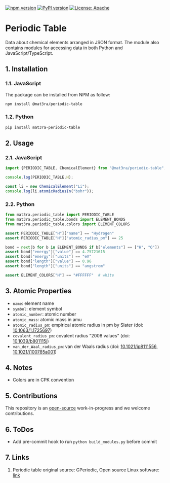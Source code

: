 [![npm version](https://badge.fury.io/js/%40exabyte-io%2Fperiodic-table.js.svg)](https://badge.fury.io/js/%40mat3ra%2Fperiodic-table)
[![PyPI version](https://badge.fury.io/py/mat3ra-periodic-table.svg)](https://badge.fury.io/py/mat3ra-periodic-table)
[![License: Apache](https://img.shields.io/badge/License-Apache-blue.svg)](https://www.apache.org/licenses/LICENSE-2.0)

# Periodic Table

Data about chemical elements arranged in JSON format. The module also contains modules for accessing
data in both Python and JavaScript/TypeScript.

## 1. Installation

### 1.1. JavaScript

The package can be installed from NPM as follow:

```bash
npm install @mat3ra/periodic-table

```

### 1.2. Python

```bash
pip install mat3ra-periodic-table

```


## 2. Usage

### 2.1. JavaScript

```javascript
import {PERIODIC_TABLE, ChemicalElement} from "@mat3ra/periodic-table";

console.log(PERIODIC_TABLE.H);

const li = new ChemicalElement("Li");
console.log(li.atomicRadiusIn("bohr"));
```

### 2.2. Python

```python
from mat3ra.periodic_table import PERIODIC_TABLE
from mat3ra.periodic_table.bonds import ELEMENT_BONDS
from mat3ra.periodic_table.colors import ELEMENT_COLORS

assert PERIODIC_TABLE["H"]["name"] == "Hydrogen"
assert PERIODIC_TABLE["H"]["atomic_radius_pm"] == 25

bond = next(b for b in ELEMENT_BONDS if b["elements"] == ["H", "O"])
assert bond["energy"]["value"] == 4.75721615
assert bond["energy"]["units"] == "eV"
assert bond["length"]["value"] == 0.96
assert bond["length"]["units"] == "angstrom"

assert ELEMENT_COLORS["H"] == "#FFFFFF"  # white
```


## 3. Atomic Properties

- `name`: element name
- `symbol`: element symbol
- `atomic_number`: atomic number
- `atomic_mass`: atomic mass in amu
- `atomic_radius_pm`: empirical atomic radius in pm by Slater (doi: [10.1063/1.1725697](https://doi.org/10.1063/1.1725697))
- `covalent_radius_pm`: covalent radius "2008 values" (doi: [10.1039/b801115j](https://doi.org/10.1039/b801115j))
- `van_der_Waal_radius_pm`: van der Waals radius (doi: [10.1021/jp8111556](https://doi.org/10.1021/jp8111556), [10.1021/j100785a001](https://doi.org/10.1021/j100785a001))


## 4. Notes

- Colors are in CPK convention


## 5. Contributions

This repository is an [open-source](LICENSE.md) work-in-progress and we welcome contributions.


## 6. ToDos

- Add pre-commit hook to run `python build_modules.py` before commit


## 7. Links

1. Periodic table original source: GPeriodic, Open source Linux software: [link](http://gperiodic.seul.org/)

